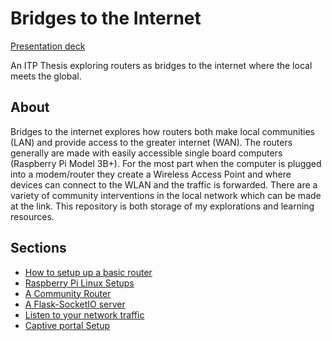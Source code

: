 # Bridges to the Internet
[Presentation deck](https://bridges-to-the-internet.herokuapp.com/)

An ITP Thesis exploring routers as bridges to the internet where the local meets the global.

## About

Bridges to the internet explores how routers both make local communities (LAN) and provide access to the greater internet (WAN). The routers generally are made with easily accessible single board computers (Raspberry Pi Model 3B+). For the most part when the computer is plugged into a modem/router they create a Wireless Access Point and where devices can connect to the WLAN and the traffic is forwarded. There are a variety of community interventions in the local network which can be made at the link. This repository is both storage of my explorations and learning resources.

## Sections
- [How to setup up a basic router](https://github.com/Emceelamb/network-routers/tree/master/basic_router)
- [Raspberry Pi Linux Setups](https://github.com/Emceelamb/network-routers/tree/master/raspberrypi_installation)
- [A Community Router](https://github.com/Emceelamb/network-routers/tree/master/community-router)
- [A Flask-SocketIO server](https://github.com/Emceelamb/network-routers/tree/master/flask-pcap)
- [Listen to your network traffic](https://github.com/Emceelamb/network-routers/tree/master/listen-routera)
- [Captive portal Setup](https://github.com/Emceelamb/network-routers/tree/master/nodogsplash)
